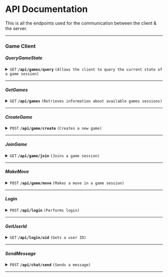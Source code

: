 # API Documentation
This is all the endpoints used for the communication between the client & the server.

------------------------------------------------------------------------------------------

### Game Client

#### _**QueryGameState**_

<details>
 <summary><code>GET</code> <code><b>/api/games/query</b></code> <code>(Allows the client to query the current state of a game session)</code></summary>


##### Parameters

> | name      |  type     | data type               | description                                                           |
> |-----------|-----------|-------------------------|-----------------------------------------------------------------------|
> | sessionId     |  required | string   | The unique identifier for the game session  |
> | userId     |  required | string   | The unique identifier for the user |


##### Responses

> | http code     | content-type                      | response                                                            |
> |---------------|-----------------------------------|---------------------------------------------------------------------|
> | `200`         | `application/json`        | `JSON representation of the game state.`                                 |
> | `400`         | `application/json`                | `{"code":"400","message":"Bad Request"}`                            |

##### Example Request

> ```JavaScript
>  GET /api/games/query?sessionid=exampleSessionId&userid=exampleUserId
> ```

</details>

------------------------------------------------------------------------------------------

#### _**GetGames**_

<details>
 <summary><code>GET</code> <code><b>/api/games</b></code> <code>(Retrieves information about available games sessions)</code></summary>


##### Responses

> | http code     | content-type                      | response                                                            |
> |---------------|-----------------------------------|---------------------------------------------------------------------|
> | `200`         | `text/plain;charset=UTF-8`       | `String representation of available game sessions`                                |
> | `400`         | `application/json`                | `{"code":"400","message":"Bad Request"}`                            |

##### Example Request

> ```javascript
>  GET /api/games
> ```

</details>

------------------------------------------------------------------------------------------

#### _**CreateGame**_

<details>
 <summary><code>POST</code> <code><b>/api/game/create</b></code> <code>(Creates a new game)</code></summary>

##### Parameters

> | name      |  type     | data type               | description                                                           |
> |-----------|-----------|-------------------------|-----------------------------------------------------------------------|
> | gameDetails     |  required | object (JSON)  | Details of the game to be created  |

##### Responses

> | http code     | content-type                      | response                                                            |
> |---------------|-----------------------------------|---------------------------------------------------------------------|
> | `200`         | `text/plain;charset=UTF-8`       | `String representing the session ID of the newly created game session`                                |
> | `400`         | `application/json`                | `{"code":"400","message":"Bad Request"}`                            |

##### Example Request

> ```javascript
>  POST /api/games/create
>  {
>   "sessionID": "exampleValue",
>  }
> ```

</details>

------------------------------------------------------------------------------------------

#### _**JoinGame**_

<details>
 <summary><code>GET</code> <code><b>/api/game/join</b></code> <code>(Joins a game session)</code></summary>

##### Parameters

> | name      |  type     | data type               | description                                                           |
> |-----------|-----------|-------------------------|-----------------------------------------------------------------------|
> | sessionId    |  required | string  | The unique identifier for the game session  |

##### Responses

> | http code     | content-type                      | response                                                            |
> |---------------|-----------------------------------|---------------------------------------------------------------------|
> | `200`         | `application/json`       | `JSON representation of the game details for the joined session`                                |
> | `400`         | `application/json`                | `{"code":"400","message":"Bad Request"}`                            |

##### Example Request

> ```javascript
>  GET /api/games/join?sessionId=exampleId
> ```

</details>

-----------------------------------------------------------------------------------------

#### _**MakeMove**_

<details>
 <summary><code>POST</code> <code><b>/api/game/move</b></code> <code>(Makes a move in a game session)</code></summary>

##### Parameters

> | name      |  type     | data type               | description                                                           |
> |-----------|-----------|-------------------------|-----------------------------------------------------------------------|
> | sessionId    |  required | string  | The unique identifier for the game session  |
> | move    |  required | string  | The attempted move for the game session  |

##### Responses

> | http code     | content-type                      | response                                                            |
> |---------------|-----------------------------------|---------------------------------------------------------------------|
> | `200`         | `text/plain;charset=UTF-8`       | `Boolean indicating success of the move`                                |
> | `400`         | `application/json`                | `{"code":"400","message":"Bad Request"}`                            |

##### Example Request

> ```javascript
>  POST /api/games/move
> {
>   "sessionId": "exampleSessionId",
>   "move": "exampleMove"
> }
> ```

</details>

-----------------------------------------------------------------------------------------

#### _**Login**_

<details>
 <summary><code>POST</code> <code><b>/api/login</b></code> <code>(Performs login)</code></summary>

##### Parameters

> | name      |  type     | data type               | description                                                           |
> |-----------|-----------|-------------------------|-----------------------------------------------------------------------|
> | userId    |  required | string  | The unique identifier for the user  |
> | password    |  required | string  | The unique key to log into the user's account  |

##### Responses

> | http code     | content-type                      | response                                                            |
> |---------------|-----------------------------------|---------------------------------------------------------------------|
> | `200`         | `text/plain;charset=UTF-8`       | `Authentication token as a string`                                |
> | `400`         | `application/json`                | `{"code":"400","message":"Bad Request"}`                            |

##### Example Request

> ```javascript
>  POST /api/login
> {
>   "userId": "exampleUserId",
>   "password": "examplePassword"
> }
> ```

</details>

-----------------------------------------------------------------------------------------

#### _**GetUserId**_

<details>
 <summary><code>GET</code> <code><b>/api/login/uid</b></code> <code>(Gets a user ID)</code></summary>

##### Parameters

> | name      |  type     | data type               | description                                                           |
> |-----------|-----------|-------------------------|-----------------------------------------------------------------------|
> | username    |  required | string  | Name associated to a user |


##### Responses

> | http code     | content-type                      | response                                                            |
> |---------------|-----------------------------------|---------------------------------------------------------------------|
> | `200`         | `text/plain;charset=UTF-8`       | `The user ID associated to the username`                                |
> | `400`         | `application/json`                | `{"code":"400","message":"Bad Request"}`                            |

##### Example Request

> ```javascript
>  GET /api/login/uid?username=exampleUsername
> ```

</details>

-----------------------------------------------------------------------------------------

#### _**SendMessage**_

<details>
 <summary><code>POST</code> <code><b>/api/chat/send</b></code> <code>(Sends a message)</code></summary>

##### Parameters

> | name      |  type     | data type               | description                                                           |
> |-----------|-----------|-------------------------|-----------------------------------------------------------------------|
> | senderId    |  required | string  | The unique identifier for the sender |
> | recipientId    |  required | string  | The unique identifier for the recipient|
> | message    |  required | string  | The message to be sent |


##### Responses

> | http code     | content-type                      | response                                                            |
> |---------------|-----------------------------------|---------------------------------------------------------------------|
> | `200`         | `text/plain;charset=UTF-8`       | `Boolean value indicating success of the send`                                |
> | `400`         | `application/json`                | `{"code":"400","message":"Bad Request"}`                            |

##### Example Request

> ```javascript
>  POST /api/chat/send
> {
>   "senderId": "exampleSenderId",
>   "recipientId": "exampleRecipientId",
>   "message": "Example message"
> }
> ```

</details>

-----------------------------------------------------------------------------------------